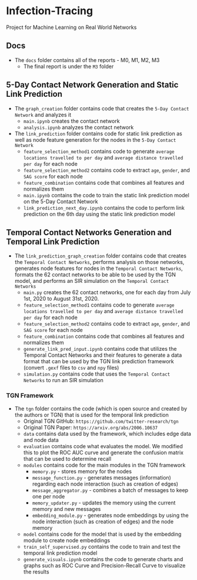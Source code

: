 # Infection-Tracing
Project for Machine Learning on Real World Networks

## Docs
- The `docs` folder contains all of the reports - M0, M1, M2, M3
    - The final report is under the `M3` folder

## 5-Day Contact Network Generation and Static Link Prediction
- The `graph_creation` folder contains code that creates the `5-Day Contact Network` and analyzes it
    - `main.ipynb` creates the contact network
    - `analysis.ipynb` analyzes the contact network
- The `link_prediction` folder contains code for static link prediction as well as node feature generation for the nodes in the `5-Day Contact Network`
    - `feature_selection_method1` contains code to generate `average locations travelled to per day` and `average distance travelled per day` for each node
    - `feature_selection_method2` contains code to extract `age`, `gender`, and `SAG score` for each node
    - `feature_combination` contains code that combines all features and normalizes them
    - `main.ipynb` contains the code to train the static link prediction model on the 5-Day Contact Network
    - `link_prediction_next_day.ipynb` contains the code to perform link prediction on the 6th day using the static link prediction model

## Temporal Contact Networks Generation and Temporal Link Prediction
- The `link_prediction_graph_creation` folder contains code that creates the `Temporal Contact Networks`, performs analysis on those networks, generates node features for nodes in the `Temporal Contact Networks`, formats the 62 contact networks to be able to be used by the TGN model, and performs an SIR simulation on the `Temporal Contact Networks`
    - `main.py` creates the 62 contact networks, one for each day from July 1st, 2020 to August 31st, 2020.
    - `feature_selection_method1` contains code to generate `average locations travelled to per day` and `average distance travelled per day` for each node
    - `feature_selection_method2` contains code to extract `age`, `gender`, and `SAG score` for each node
    - `feature_combination` contains code that combines all features and normalizes them
    - `generate_link_pred_input.ipynb` contains code that utilizes the Temporal Contact Networks and their features to generate a data format that can be used by the TGN link prediction framework (convert `.gexf` files to `csv` and `npy` files)
    - `simulation.py` contains code that uses the `Temporal Contact Networks` to run an SIR simulation

### TGN Framework
- The `tgn` folder contains the code (which is open source and created by the authors or TGN) that is used for the temporal link prediction
    - Original TGN GitHub: `https://github.com/twitter-research/tgn`
    - Original TGN Paper: `https://arxiv.org/abs/2006.10637`
    - `data` contains data used by the framework, which includes edge data and node data
    - `evaluation` contains code what evaluates the model. We modified this to plot the ROC AUC curve and generate the confusion matrix that can be used to determine recall
    - `modules` contains code for the main modules in the TGN framework
        - `memory.py` - stores memory for the nodes
        - `message_function.py` - generates messages (information) regarding each node interaction (such as creation of edges)
        - `message_aggregator.py` - combines a batch of messages to keep one per node
        - `memory_updater.py` - updates the memory using the current memory and new messages
        - `embedding_module.py` - generates node embeddings by using the node interaction (such as creation of edges) and the node memory
    - `model` contains code for the model that is used by the embedding module to create node embeddings
    - `train_self_supervised.py` contains the code to train and test the temporal link prediction model
    - `generate_visuals.ipynb` contains the code to generate charts and graphs such as ROC Curve and Precision-Recall Curve to visualize the results